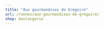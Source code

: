 ```yaml
---
title: "Aux gourmandises de Grégoire"
url: /rennes/aux-gourmandises-de-gregoire/
shop: boulangerie
---
```

